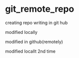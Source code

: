 # git_remote_repo
creating repo
writing in git hub

modified locally

modified in github(remotely)

modified locallt 2nd time